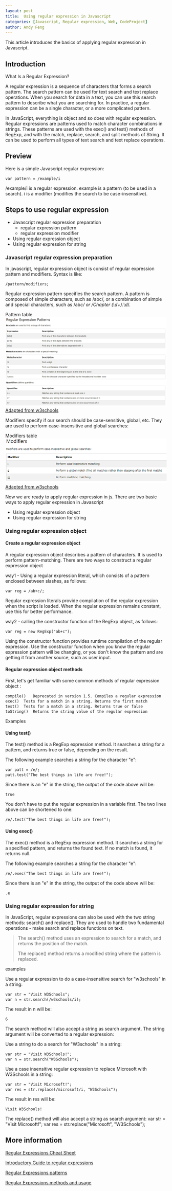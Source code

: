 ```yaml
---
layout: post
title:  Using regular expression in Javascript
categories: [Javascript, Regular expression, Web, CodeProject]
author: Andy Feng
---
```


This article introduces the basics of applying regular expression in Javascript.

## Introduction ##

What Is a Regular Expression? 

A regular expression is a sequence of characters that forms a search pattern. The search pattern can be used for text search and text replace operations. When you search for data in a text, you can use this search pattern to describe what you are searching for. In practice, a regular expression can be a single character, or a more complicated pattern.

In JavaScript, everything is object and so does with regular expression. Regular expressions are patterns used to match character combinations in strings. These patterns are used with the exec() and test() methods of RegExp, and with the match, replace, search, and split methods of String. It can be used to perform all types of text search and text replace operations.

## Preview ##
Here is a simple Javascript regular expression:

    var pattern = /example/i

/example/i  is a regular expression.
example  is a pattern (to be used in a search).
i  is a modifier (modifies the search to be case-insensitive).

## Steps to use regular expression ##
- Javascript regular expression preparation
	- regular expression pattern
	- regular expression modifier
- Using regular expression object
- Using regular expression for string	

### Javascript regular expression preparation ###

In javascript, regular expression object is consist of regular expression pattern and modifiers. Syntax is like: 

	/pattern/modifiers;

Regular expression pattern specifies the search pattern. A pattern is composed of simple characters, such as /abc/, or a combination of simple and special characters, such as /ab*c/ or /Chapter (\d+)\.\d*/. 

Pattern table
![](/images/posts/20151130-regular-expression-pattern.png)
[Adapted from w3schools](http://www.w3schools.com/js/js_regexp.asp)

Modifiers specify if our search should be case-sensitive, global, etc. They are used to perform case-insensitive and global searches:

Modifiers table
![](/images/posts/20151130-regular-expression-modifier.png)
[Adapted from w3schools](http://www.w3schools.com/jsref/jsref_obj_regexp.asp)

Now we are ready to apply regular expression in js. There are two basic ways to apply regular expression in Javascript

- Using regular expression object
- Using regular expression for string

### Using regular expression object ###

#### Create a regular expression object ####

A regular expression object describes a pattern of characters.  It is used to perform pattern-matching.  There are two ways to construct a regular expression object

way1 - Using a regular expression literal, which consists of a pattern enclosed between slashes, as follows:

	var reg = /ab+c/;

Regular expression literals provide compilation of the regular expression when the script is loaded. When the regular expression remains constant, use this for better performance.

way2 - calling the constructor function of the RegExp object, as follows:

	var reg = new RegExp("ab+c");

Using the constructor function provides runtime compilation of the regular expression. Use the constructor function when you know the regular expression pattern will be changing, or you don't know the pattern and are getting it from another source, such as user input.

#### Regular expression object methods ####
First, let's get familiar with some common methods of regular expression object :

	compile()	Deprecated in version 1.5. Compiles a regular expression
	exec()	Tests for a match in a string. Returns the first match
	test()	Tests for a match in a string. Returns true or false
	toString()	Returns the string value of the regular expression

Examples

#### Using test() ####
The test() method is a RegExp expression method. It searches a string for a pattern, and returns true or false, depending on the result.

The following example searches a string for the character "e":

	var patt = /e/;
	patt.test("The best things in life are free!");

Since there is an "e" in the string, the output of the code above will be:

	true

You don't have to put the regular expression in a variable first. The two lines above can be shortened to one:

	/e/.test("The best things in life are free!");

#### Using exec() ####
The exec() method is a RegExp expression method. It searches a string for a specified pattern, and returns the found text. If no match is found, it returns null.

The following example searches a string for the character "e":

	/e/.exec("The best things in life are free!");

Since there is an "e" in the string, the output of the code above will be:
	
	.e

### Using regular expression for string  ###
In JavaScript, regular expressions can also be used with the two string methods: search() and replace(). They are used to handle two fundamental operations - make search and replace functions on text.

> The search() method uses an expression to search for a match, and returns the position of the match.
> 
> The replace() method returns a modified string where the pattern is replaced.

examples

Use a regular expression to do a case-insensitive search for "w3schools" in a string:

	var str = "Visit W3Schools";
	var n = str.search(/w3schools/i);

The result in n will be:

	6

The search method will also accept a string as search argument. The string argument will be converted to a regular expression:

Use a string to do a search for "W3schools" in a string:

	var str = "Visit W3Schools!";
	var n = str.search("W3Schools");

Use a case insensitive regular expression to replace Microsoft with W3Schools in a string:

	var	str = "Visit Microsoft!";
	var res = str.replace(/microsoft/i, "W3Schools");

The result in res will be:

	Visit W3Schools!

The replace() method will also accept a string as search argument:
var str = "Visit Microsoft!";
var res = str.replace("Microsoft", "W3Schools");

## More information ##

[Regular Expressions Cheat Sheet](https://www.debuggex.com/cheatsheet/regex/javascript)

[Introductory Guide to regular expressions](http://www.javascriptkit.com/javatutors/re.shtml)

[Regular Expressions patterns](http://www.javascriptkit.com/javatutors/redev2.shtml)

[Regular Expressions methods and usage](http://www.javascriptkit.com/javatutors/redev3.shtml)
